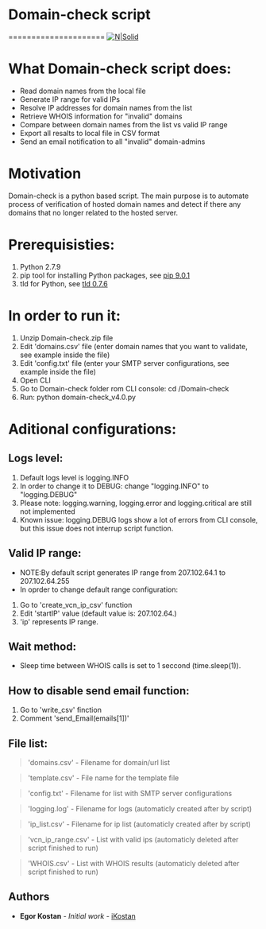 # Domain-check script
=====================
[![N|Solid](https://www2.vcn.bc.ca/wp-content/uploads/2014/06/VCN-logo.png)](https://www2.vcn.bc.ca/)
# What Domain-check script does:
  - Read domain names from the local file
  - Generate IP range for valid IPs
  - Resolve IP addresses for domain names from the list
  - Retrieve WHOIS information for "invalid" domains
  - Compare between domain names from the list vs valid IP range
  - Export all resalts to local file in CSV format
  - Send an email notification to all "invalid" domain-admins
  
# Motivation
Domain-check is a python based script. The main purpose is to automate process of verification of hosted domain names and detect if there any domains that no longer related to the hosted server.

# Prerequisisties:
1. Python 2.7.9
2. pip tool for installing Python packages, see [pip 9.0.1](https://pypi.python.org/pypi/pip)
3. tld for Python, see [tld 0.7.6](https://pypi.python.org/pypi/tld)

# In order to run it:
1. Unzip Domain-check.zip file
2. Edit 'domains.csv' file (enter domain names that you want to validate, see example inside the file)
3. Edit 'config.txt' file (enter your SMTP server configurations, see example inside the file)
4. Open CLI
5. Go to Domain-check folder rom CLI console: cd /Domain-check
6. Run: python domain-check_v4.0.py

# Aditional configurations:
## Logs level:
1. Default logs level is logging.INFO
2. In order to change it to DEBUG: change "logging.INFO" to "logging.DEBUG"
3. Please note: logging.warning, logging.error and logging.critical are still not implemented
4. Known issue: logging.DEBUG logs show a lot of errors from CLI console, but this issue does not interrup script function. 

## Valid IP range:
- NOTE:By default script generates IP range from 207.102.64.1 to 207.102.64.255
- In oprder to change default range configuration:

1. Go to 'create_vcn_ip_csv' function
2. Edit 'startIP' value (default value is: 207.102.64.)
3. 'ip' represents IP range.

## Wait method:
- Sleep time between WHOIS calls is set to 1 seccond (time.sleep(1)).

## How to disable send email function:
1. Go to 'write_csv' finction
2. Comment 'send_Email(emails[1])'

## File list:
>'domains.csv'      - Filename for domain/url list

>'template.csv'     - File name for the template file

>'config.txt'       - Filename for list with SMTP server configurations

>'logging.log'      - Filename for logs (automaticly created after by script)

>'ip_list.csv'      - Filename for ip list (automaticly created after by script)

>'vcn_ip_range.csv' - List with valid ips (automaticly deleted after script finished to run)

>'WHOIS.csv'         - List with WHOIS results (automaticly deleted after script finished to run)


## Authors

* **Egor Kostan** - *Initial work* - [iKostan](https://github.com/ikostan)

